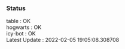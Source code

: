 ### Status


table : OK  
hogwarts : OK  
icy-bot : OK  
Latest Update : 2022-02-05 19:05:08.308708
